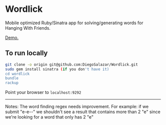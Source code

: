 # Wordlick

Mobile optimized Ruby/Sinatra app for solving/generating words for Hanging With Friends.

[Demo.](http://wordlick.herokuapp.com/)

## To run locally

```bash
git clone -o origin git@github.com:DiegoSalazar/Wordlick.git
sudo gem install sinatra (if you don't have it)
cd wordlick
bundle
rackup
```

Point your browser to `localhost:9292`

***************************************************************
Notes: The word finding regex needs improvement. 
	For example: if we submit "e-e--" we shouldn't see a result that contains more than 2 "e" since we're looking for a word that only has 2 "e" 